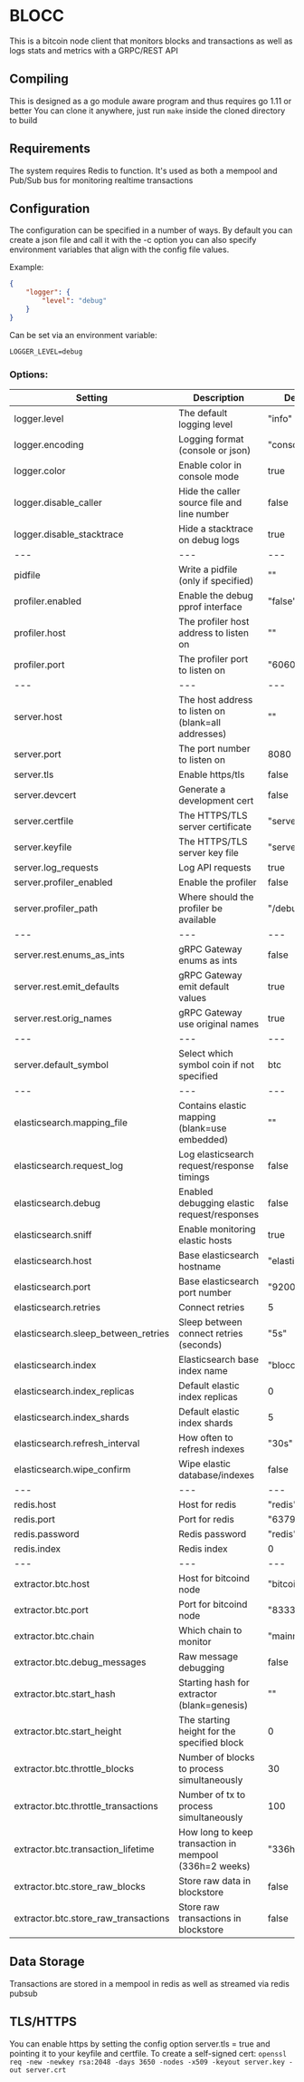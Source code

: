 # BLOCC

This is a bitcoin node client that monitors blocks and transactions as well as logs stats and metrics with a GRPC/REST API

## Compiling
This is designed as a go module aware program and thus requires go 1.11 or better
You can clone it anywhere, just run `make` inside the cloned directory to build

## Requirements
The system requires Redis to function. It's used as both a mempool and Pub/Sub bus for monitoring realtime transactions

## Configuration
The configuration can be specified in a number of ways. By default you can create a json file and call it with the -c option
you can also specify environment variables that align with the config file values.

Example:
```json
{
	"logger": {
        "level": "debug"
	}
}
```
Can be set via an environment variable:
```
LOGGER_LEVEL=debug
```

### Options:
| Setting                              | Description                                            | Default         |
|--------------------------------------|--------------------------------------------------------|-----------------|
| logger.level                         | The default logging level                              | "info"          |
| logger.encoding                      | Logging format (console or json)                       | "console"       |
| logger.color                         | Enable color in console mode                           | true            |
| logger.disable_caller                | Hide the caller source file and line number            | false           |
| logger.disable_stacktrace            | Hide a stacktrace on debug logs                        | true            |
| ---                                  | ---                                                    | ---             |
| pidfile                              | Write a pidfile (only if specified)                    | ""              |
| profiler.enabled                     | Enable the debug pprof interface                       | "false"         |
| profiler.host                        | The profiler host address to listen on                 | ""              |
| profiler.port                        | The profiler port to listen on                         | "6060"          |
| ---                                  | ---                                                    | ---             |
| server.host                          | The host address to listen on (blank=all addresses)    | ""              |
| server.port                          | The port number to listen on                           | 8080            |
| server.tls                           | Enable https/tls                                       | false           |
| server.devcert                       | Generate a development cert                            | false           |
| server.certfile                      | The HTTPS/TLS server certificate                       | "server.crt"    |
| server.keyfile                       | The HTTPS/TLS server key file                          | "server.key"    |
| server.log_requests                  | Log API requests                                       | true            |
| server.profiler_enabled              | Enable the profiler                                    | false           |
| server.profiler_path                 | Where should the profiler be available                 | "/debug"        |
| ---                                  | ---                                                    | ---             |
| server.rest.enums_as_ints            | gRPC Gateway enums as ints                             | false           |
| server.rest.emit_defaults            | gRPC Gateway emit default values                       | true            |
| server.rest.orig_names               | gRPC Gateway use original names                        | true            |
| ---                                  | ---                                                    | ---             |
| server.default_symbol                | Select which symbol coin if not specified              | btc             |
| ---                                  | ---                                                    | ---             |
| elasticsearch.mapping_file           | Contains elastic mapping (blank=use embedded)          | ""              |
| elasticsearch.request_log            | Log elasticsearch request/response timings             | false           |
| elasticsearch.debug                  | Enabled debugging elastic request/responses            | false           |
| elasticsearch.sniff                  | Enable monitoring elastic hosts                        | true            |
| elasticsearch.host                   | Base elasticsearch hostname                            | "elasticsearch" |
| elasticsearch.port                   | Base elasticsearch port number                         | "9200"          |
| elasticsearch.retries                | Connect retries                                        | 5               |
| elasticsearch.sleep_between_retries  | Sleep between connect retries (seconds)                | "5s"            |
| elasticsearch.index                  | Elasticsearch base index name                          | "blocc"         |
| elasticsearch.index_replicas         | Default elastic index replicas                         | 0               |
| elasticsearch.index_shards           | Default elastic index shards                           | 5               |
| elasticsearch.refresh_interval       | How often to refresh indexes                           | "30s"           |
| elasticsearch.wipe_confirm           | Wipe elastic database/indexes                          | false           |
| ---                                  | ---                                                    | ---             |
| redis.host                           | Host for redis                                         | "redis"         |
| redis.port                           | Port for redis                                         | "6379"          |
| redis.password                       | Redis password                                         | "redis"         |
| redis.index                          | Redis index                                            | 0               |
| ---                                  | ---                                                    | ---             |
| extractor.btc.host                   | Host for bitcoind node                                 | "bitcoind"      |
| extractor.btc.port                   | Port for bitcoind node                                 | "8333"          |
| extractor.btc.chain                  | Which chain to monitor                                 | "mainnet"       |
| extractor.btc.debug_messages         | Raw message debugging                                  | false           |
| extractor.btc.start_hash             | Starting hash for extractor (blank=genesis)            | ""              |
| extractor.btc.start_height           | The starting height for the specified block            | 0               |
| extractor.btc.throttle_blocks        | Number of blocks to process simultaneously             | 30              |
| extractor.btc.throttle_transactions  | Number of tx to process simultaneously                 | 100             |
| extractor.btc.transaction_lifetime   | How long to keep transaction in mempool (336h=2 weeks) | "336h"          |
| extractor.btc.store_raw_blocks       | Store raw data in blockstore                           | false           |
| extractor.btc.store_raw_transactions | Store raw transactions in blockstore                   | false           |


## Data Storage
Transactions are stored in a mempool in redis as well as streamed via redis pubsub


## TLS/HTTPS
You can enable https by setting the config option server.tls = true and pointing it to your keyfile and certfile.
To create a self-signed cert: `openssl req -new -newkey rsa:2048 -days 3650 -nodes -x509 -keyout server.key -out server.crt`
